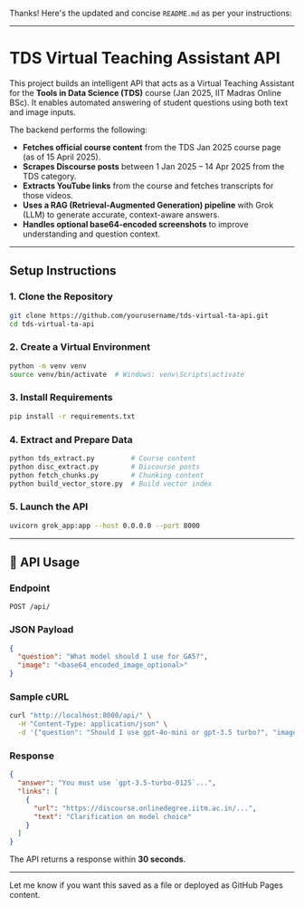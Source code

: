 Thanks! Here's the updated and concise `README.md` as per your instructions:

---

# TDS Virtual Teaching Assistant API

This project builds an intelligent API that acts as a Virtual Teaching Assistant for the **Tools in Data Science (TDS)** course (Jan 2025, IIT Madras Online BSc). It enables automated answering of student questions using both text and image inputs.

The backend performs the following:

* **Fetches official course content** from the TDS Jan 2025 course page (as of 15 April 2025).
* **Scrapes Discourse posts** between 1 Jan 2025 – 14 Apr 2025 from the TDS category.
* **Extracts YouTube links** from the course and fetches transcripts for those videos.
* **Uses a RAG (Retrieval-Augmented Generation) pipeline** with Grok (LLM) to generate accurate, context-aware answers.
* **Handles optional base64-encoded screenshots** to improve understanding and question context.

---

## Setup Instructions

### 1. Clone the Repository

```bash
git clone https://github.com/yourusername/tds-virtual-ta-api.git
cd tds-virtual-ta-api
```

### 2. Create a Virtual Environment

```bash
python -m venv venv
source venv/bin/activate  # Windows: venv\Scripts\activate
```

### 3. Install Requirements

```bash
pip install -r requirements.txt
```

### 4. Extract and Prepare Data

```bash
python tds_extract.py         # Course content
python disc_extract.py        # Discourse posts
python fetch_chunks.py        # Chunking content
python build_vector_store.py  # Build vector index
```

### 5. Launch the API

```bash
uvicorn grok_app:app --host 0.0.0.0 --port 8000
```

---

## 📡 API Usage

### Endpoint

```
POST /api/
```

### JSON Payload

```json
{
  "question": "What model should I use for GA5?",
  "image": "<base64_encoded_image_optional>"
}
```

### Sample cURL

```bash
curl "http://localhost:8000/api/" \
  -H "Content-Type: application/json" \
  -d '{"question": "Should I use gpt-4o-mini or gpt-3.5 turbo?", "image": "<base64_string>"}'
```

### Response

```json
{
  "answer": "You must use `gpt-3.5-turbo-0125`...",
  "links": [
    {
      "url": "https://discourse.onlinedegree.iitm.ac.in/...",
      "text": "Clarification on model choice"
    }
  ]
}
```

The API returns a response within **30 seconds**.

---

Let me know if you want this saved as a file or deployed as GitHub Pages content.
